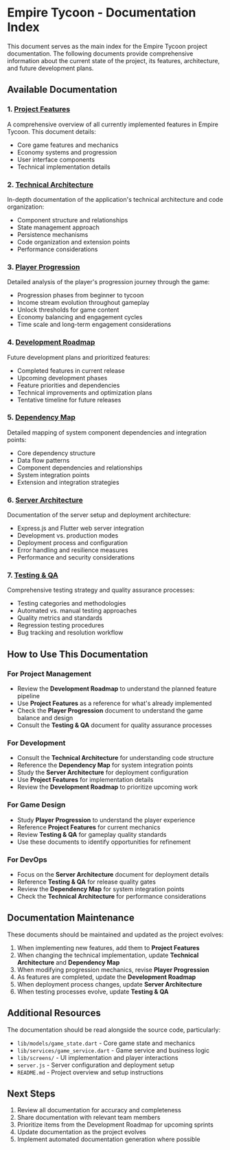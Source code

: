 # Empire Tycoon - Documentation Index

This document serves as the main index for the Empire Tycoon project documentation. The following documents provide comprehensive information about the current state of the project, its features, architecture, and future development plans.

## Available Documentation

### 1. [Project Features](./PROJECT_FEATURES.md)
A comprehensive overview of all currently implemented features in Empire Tycoon. This document details:
- Core game features and mechanics
- Economy systems and progression
- User interface components
- Technical implementation details

### 2. [Technical Architecture](./TECHNICAL_ARCHITECTURE.md)
In-depth documentation of the application's technical architecture and code organization:
- Component structure and relationships
- State management approach
- Persistence mechanisms
- Code organization and extension points
- Performance considerations

### 3. [Player Progression](./PLAYER_PROGRESSION.md)
Detailed analysis of the player's progression journey through the game:
- Progression phases from beginner to tycoon
- Income stream evolution throughout gameplay
- Unlock thresholds for game content
- Economy balancing and engagement cycles
- Time scale and long-term engagement considerations

### 4. [Development Roadmap](./DEVELOPMENT_ROADMAP.md)
Future development plans and prioritized features:
- Completed features in current release
- Upcoming development phases
- Feature priorities and dependencies
- Technical improvements and optimization plans
- Tentative timeline for future releases

### 5. [Dependency Map](./DEPENDENCY_MAP.md)
Detailed mapping of system component dependencies and integration points:
- Core dependency structure
- Data flow patterns
- Component dependencies and relationships
- System integration points
- Extension and integration strategies

### 6. [Server Architecture](./SERVER_ARCHITECTURE.md)
Documentation of the server setup and deployment architecture:
- Express.js and Flutter web server integration
- Development vs. production modes
- Deployment process and configuration
- Error handling and resilience measures
- Performance and security considerations

### 7. [Testing & QA](./TESTING_QA.md)
Comprehensive testing strategy and quality assurance processes:
- Testing categories and methodologies
- Automated vs. manual testing approaches
- Quality metrics and standards
- Regression testing procedures
- Bug tracking and resolution workflow

## How to Use This Documentation

### For Project Management
- Review the **Development Roadmap** to understand the planned feature pipeline
- Use **Project Features** as a reference for what's already implemented
- Check the **Player Progression** document to understand the game balance and design
- Consult the **Testing & QA** document for quality assurance processes

### For Development
- Consult the **Technical Architecture** for understanding code structure
- Reference the **Dependency Map** for system integration points
- Study the **Server Architecture** for deployment configuration
- Use **Project Features** for implementation details
- Review the **Development Roadmap** to prioritize upcoming work

### For Game Design
- Study **Player Progression** to understand the player experience
- Reference **Project Features** for current mechanics
- Review **Testing & QA** for gameplay quality standards
- Use these documents to identify opportunities for refinement

### For DevOps
- Focus on the **Server Architecture** document for deployment details
- Reference **Testing & QA** for release quality gates
- Review the **Dependency Map** for system integration points
- Check the **Technical Architecture** for performance considerations

## Documentation Maintenance

These documents should be maintained and updated as the project evolves:

1. When implementing new features, add them to **Project Features**
2. When changing the technical implementation, update **Technical Architecture** and **Dependency Map**
3. When modifying progression mechanics, revise **Player Progression**
4. As features are completed, update the **Development Roadmap**
5. When deployment process changes, update **Server Architecture**
6. When testing processes evolve, update **Testing & QA**

## Additional Resources

The documentation should be read alongside the source code, particularly:

- `lib/models/game_state.dart` - Core game state and mechanics
- `lib/services/game_service.dart` - Game service and business logic
- `lib/screens/` - UI implementation and player interactions
- `server.js` - Server configuration and deployment setup
- `README.md` - Project overview and setup instructions

## Next Steps

1. Review all documentation for accuracy and completeness
2. Share documentation with relevant team members
3. Prioritize items from the Development Roadmap for upcoming sprints
4. Update documentation as the project evolves
5. Implement automated documentation generation where possible
